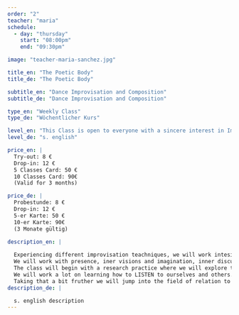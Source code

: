 ```yaml
---
order: "2"
teacher: "maria"
schedule:
  - day: "thursday"
    start: "08:00pm"
    end: "09:30pm"

image: "teacher-maria-sanchez.jpg"

title_en: "The Poetic Body"
title_de: "The Poetic Body"

subtitle_en: "Dance Improvisation and Composition"
subtitle_de: "Dance Improvisation and Composition"

type_en: "Weekly Class"
type_de: "Wöchentlicher Kurs"

level_en: "This Class is open to everyone with a sincere interest in Improvisation and Composition; Previous Art practice of any kind (poetry, music, painting…) is recomended as well as some movement experience."
level_de: "s. english"

price_en: |
  Try-out: 8 €  
  Drop-in: 12 €  
  5 Classes Card: 50 €  
  10 Classes Card: 90€  
  (Valid for 3 months)

price_de: |
  Probestunde: 8 €  
  Drop-in: 12 €  
  5-er Karte: 50 €  
  10-er Karte: 90€  
  (3 Monate gültig)
  
description_en: |

  Experiencing different improvisation teachniques, we will work intesively with the body and its ocean of expression, allowing the poetics of the body and it´s presence in motion to unfold; going a bit further on taking that into Compositions. Creating short pieces and “poems in movement” that are open to meaning  and interpretation. Unfolding suggestive landscapes and alive compositions.  
  We will work with presence, iner visions and imagination, inner discurse/speech, decision making, braveness, vulnerability, clarity of movement, musicality and present time awareness. Using tasks and excercises related to practices like Action Theatre, Instant Composition, Dance Improvisation, Creative Writing and Butoh.  
  The class will begin with a research practice where we will explore the possibilities of  movement and dynamics, expanding our movement vocabulary, visiting thought improvisation different qualities and choices; in order to make ourselves available and potencially free in HOW we move. Here we will work on expanding, rediscovering and experiencing the HOW and WHAT we are doing. Creating our own material and aknowledging it as a dynamic constantly changing  living  thing, that has its own life, detached from our identity.  
  We will work a lot on learning how to LISTEN to ourselves and others. We will practice being constantly in present time, ready and available, like a wild cat. Creating and choreographing, phrasing the movement in order to let the material speak up and dance it with joy.  
  Taking that a bit fruther we will jump into the field of relation to others, to ourselves, and to the material we are creating, or it´s being created. Working on duos, trios, and Group compositions as well as in Solos. Taking the whole work to serve the composition, and letting it rip off you to serve the poetry and the “third body” = The composition. Practicing WHERE and WHEN we do what we do, and noticing how time and space can be modified.
description_de: |

  s. english description
---
```

